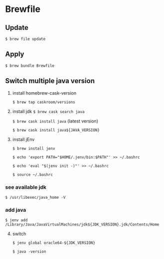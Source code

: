 # Brewfile

## Update

    $ brew file update

## Apply

    $ brew bundle Brewfile

## Switch multiple java version

1. install homebrew-cask-version

    `$ brew tap caskroom/versions`

2. install jdk
    `$ brew cask search java`

    `$ brew cask install java` (latest version)

    `$ brew cask install java${JAVA_VERSION}`

3. install jEnv

    `$ brew install jenv`


    `$ echo 'export PATH="$HOME/.jenv/bin:$PATH"' >> ~/.bashrc`

    `$ echo 'eval "$(jenv init -)"' >> ~/.bashrc`

    `$ source ~/.bashrc`

### see available jdk

    $ /usr/libexec/java_home -V

### add java

    $ jenv add /Library/Java/JavaVirtualMachines/jdk${JDK_VERSION}.jdk/Contents/Home

4. switch

    `$ jenv global oracle64-${JDK_VERSION}`

    `$ java -version`
